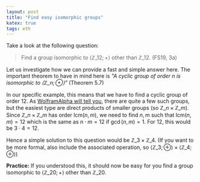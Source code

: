 ```yaml
---
layout: post
title: "Find easy isomorphic groups"
katex: true
tags: eth
---
```


Take a look at the following question: 

> Find a group isomorphic to $\langle \mathbb{Z}\_{12}; + \rangle$ other than $\mathbb{Z}\_{12}$. (FS19, 3a)

Let us investigate how we can provide a fast and simple answer here. The important theorem to have in mind here is _"A cyclic group of order n is isomorphic to $\langle \mathbb{Z}\_n; \oplus \rangle$"_ (Theorem 5.7)

In our specific example, this means that we have to find a cyclic group of order $12$. As [WolframAlpha will tell you](https://www.wolframalpha.com/input/?i=groups+of+order+12), there are quite a few such groups, but the easiest type are direct products of smaller groups (so $\mathbb{Z}\_{n} \times \mathbb{Z}\_{m}$). Since $\mathbb{Z}\_n \times \mathbb{Z}\_m$ has order $\text{lcm}(n,m)$, we need to find $n, m$ such that $\text{lcm}(n,m) = 12$ which is the same as $n \cdot m = 12$ if $\gcd(n,m) = 1$. For $12$, this would be $3 \cdot 4 = 12$.

Hence a simple solution to this question would be $\mathbb{Z}\_{3} \times \mathbb{Z}\_{4}$. (If you want to be more formal, also include the associated operation, so $\langle \mathbb{Z}\_{3}; \oplus \rangle \times \langle \mathbb{Z}\_{4}; \oplus \rangle$)

**Practice:** If you understood this, it should now be easy for you find a group isomorphic to $\langle \mathbb{Z}\_{20}; + \rangle$ other than $\mathbb{Z}\_{20}$.
